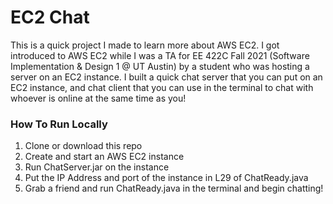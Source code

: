 # EC2 Chat

This is a quick project I made to learn more about AWS EC2.
I got introduced to AWS EC2 while I was a TA for EE 422C Fall 2021 (Software Implementation & Design 1 @ UT Austin) by a student who was hosting a server on an EC2 instance.
I built a quick chat server that you can put on an EC2 instance, and chat client that you can use in the terminal to chat with whoever is online at the same time as you!

### How To Run Locally

1. Clone or download this repo
2. Create and start an AWS EC2 instance
3. Run ChatServer.jar on the instance
4. Put the IP Address and port of the instance in L29 of ChatReady.java
5. Grab a friend and run ChatReady.java in the terminal and begin chatting!
